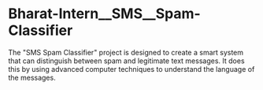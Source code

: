 # Bharat-Intern__SMS__Spam-Classifier
The "SMS Spam Classifier" project is designed to create a smart system that can distinguish between spam and legitimate text messages. It does this by using advanced computer techniques to understand the language of the messages. 
